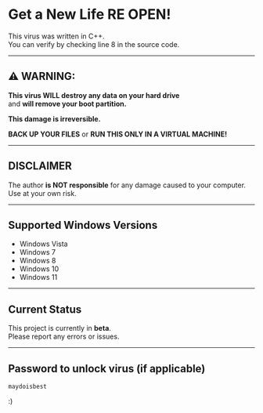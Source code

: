 # Get a New Life RE OPEN!

This virus was written in C++.  
You can verify by checking line 8 in the source code.

---

## ⚠️ WARNING:

**This virus WILL destroy any data on your hard drive**  
and **will remove your boot partition.**  

**This damage is irreversible.**  

**BACK UP YOUR FILES** or **RUN THIS ONLY IN A VIRTUAL MACHINE!**

---

## DISCLAIMER

The author **is NOT responsible** for any damage caused to your computer.  
Use at your own risk.

---

## Supported Windows Versions

- Windows Vista  
- Windows 7  
- Windows 8  
- Windows 10  
- Windows 11  

---

## Current Status

This project is currently in **beta**.  
Please report any errors or issues.

---

## Password to unlock virus (if applicable)

`maydoisbest`  

:)
